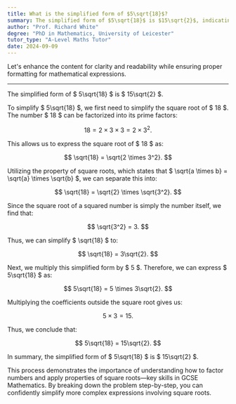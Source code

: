 ```yaml
---
title: What is the simplified form of $5\sqrt{18}$?
summary: The simplified form of $5\sqrt{18}$ is $15\sqrt{2}$, indicating that the expression has been reduced by factoring out the square root of $9$ from $18$.
author: "Prof. Richard White"
degree: "PhD in Mathematics, University of Leicester"
tutor_type: "A-Level Maths Tutor"
date: 2024-09-09
---
```


Let's enhance the content for clarity and readability while ensuring proper formatting for mathematical expressions.

---

The simplified form of $ 5\sqrt{18} $ is $ 15\sqrt{2} $.

To simplify $ 5\sqrt{18} $, we first need to simplify the square root of $ 18 $. The number $ 18 $ can be factorized into its prime factors: 

$$
18 = 2 \times 3 \times 3 = 2 \times 3^2.
$$

This allows us to express the square root of $ 18 $ as:

$$
\sqrt{18} = \sqrt{2 \times 3^2}.
$$

Utilizing the property of square roots, which states that $ \sqrt{a \times b} = \sqrt{a} \times \sqrt{b} $, we can separate this into:

$$
\sqrt{18} = \sqrt{2} \times \sqrt{3^2}.
$$

Since the square root of a squared number is simply the number itself, we find that:

$$
\sqrt{3^2} = 3.
$$

Thus, we can simplify $ \sqrt{18} $ to:

$$
\sqrt{18} = 3\sqrt{2}.
$$

Next, we multiply this simplified form by $ 5 $. Therefore, we can express $ 5\sqrt{18} $ as:

$$
5\sqrt{18} = 5 \times 3\sqrt{2}.
$$

Multiplying the coefficients outside the square root gives us:

$$
5 \times 3 = 15.
$$

Thus, we conclude that:

$$
5\sqrt{18} = 15\sqrt{2}.
$$

In summary, the simplified form of $ 5\sqrt{18} $ is $ 15\sqrt{2} $.

This process demonstrates the importance of understanding how to factor numbers and apply properties of square roots—key skills in GCSE Mathematics. By breaking down the problem step-by-step, you can confidently simplify more complex expressions involving square roots.
    